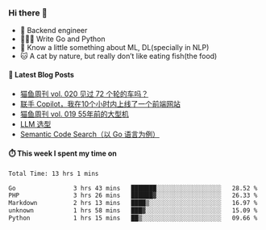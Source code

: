 ### Hi there 👋

- 🔧 Backend engineer
- 👨🏻‍💻 Write Go and Python
- 🔭 Know a little something about ML, DL(specially in NLP)
- 🐱 A cat by nature, but really don’t like eating fish(the food)

#### 📖 Latest Blog Posts
<!-- BLOG-POST-LIST:START -->
- [猫鱼周刊 vol. 020 见过 72 个轮的车吗？](https://ameow.xyz/archives/weekly-020)
- [联手 Copilot，我在10个小时内上线了一个前端网站](https://ameow.xyz/archives/develop-a-frontend-site-with-copilot)
- [猫鱼周刊 vol. 019 55年前的大型机](https://ameow.xyz/archives/weekly-019)
- [LLM 选型](https://ameow.xyz/archives/llm-comparison)
- [Semantic Code Search（以 Go 语言为例）](https://ameow.xyz/archives/semantic-code-search-a-go-repective)
<!-- BLOG-POST-LIST:END -->

#### ⏱️ This week I spent my time on
<!--START_SECTION:waka-->

```txt
Total Time: 13 hrs 1 mins

Go                3 hrs 43 mins   ███████░░░░░░░░░░░░░░░░░░   28.52 %
PHP               3 hrs 26 mins   ██████▓░░░░░░░░░░░░░░░░░░   26.33 %
Markdown          2 hrs 13 mins   ████▒░░░░░░░░░░░░░░░░░░░░   16.97 %
unknown           1 hrs 58 mins   ███▓░░░░░░░░░░░░░░░░░░░░░   15.09 %
Python            1 hrs 15 mins   ██▒░░░░░░░░░░░░░░░░░░░░░░   09.66 %
```

<!--END_SECTION:waka-->

<!--
**LeslieLeung/LeslieLeung** is a ✨ _special_ ✨ repository because its `README.md` (this file) appears on your GitHub profile.

Here are some ideas to get you started:

- 🔭 I’m currently working on ...
- 🌱 I’m currently learning ...
- 👯 I’m looking to collaborate on ...
- 🤔 I’m looking for help with ...
- 💬 Ask me about ...
- 📫 How to reach me: ...
- 😄 Pronouns: ...
- ⚡ Fun fact: ...
-->
